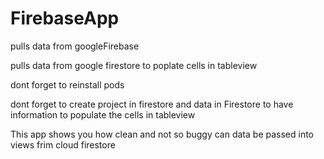 # FirebaseApp
pulls data from googleFirebase

pulls data from google firestore to poplate cells in tableview

dont forget to reinstall pods

dont forget to create project in firestore and data in Firestore to 
have information to populate the cells in tableview

This app shows you how clean and not so buggy can data be passed into views frim cloud firestore
